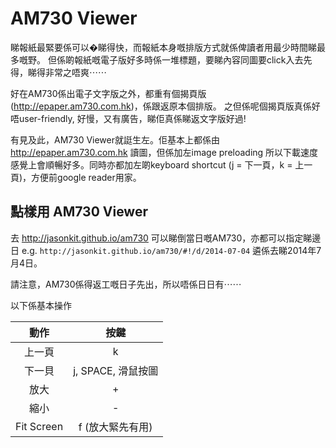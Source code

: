 AM730 Viewer
=================
睇報紙最緊要係可以�睇得快，而報紙本身嘅排版方式就係俾讀者用最少時間睇最多嘅野。
但係啲報紙嘅電子版好多時係一堆標題，要睇內容同圖要click入去先得，睇得非常之唔爽⋯⋯

好在AM730係出電子文字版之外，都重有個揭頁版(http://epaper.am730.com.hk)，係跟返原本個排版。
之但係呢個揭頁版真係好唔user-friendly, 好慢，又有廣告，睇佢真係睇返文字版好過!

有見及此，AM730 Viewer就誔生左。佢基本上都係由 http://epaper.am730.com.hk 讀圖，但係加左image preloading
所以下載速度感覺上會順暢好多。同時亦都加左啲keyboard shortcut (j = 下一頁，k = 上一頁)，方便前google reader用家。


點樣用 AM730 Viewer
--------------------
去 http://jasonkit.github.io/am730 可以睇倒當日嘅AM730，亦都可以指定睇邊日 e.g. `http://jasonkit.github.io/am730/#!/d/2014-07-04` 遴係去睇2014年7月4日。

請注意，AM730係得返工嘅日子先出，所以唔係日日有⋯⋯

以下係基本操作

| 動作         | 按鍵       | 
| :----------: | :--------: |
| 上一頁       | k          |
| 下一貝       | j, SPACE, 滑鼠按圖 |
| 放大         | + |
| 縮小         | - |
| Fit Screen   | f (放大緊先有用)|

